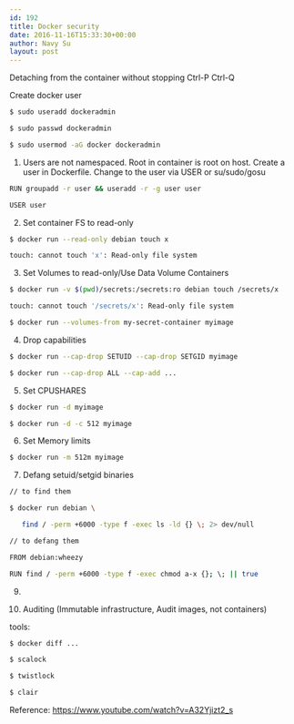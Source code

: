 ```yaml
---
id: 192
title: Docker security
date: 2016-11-16T15:33:30+00:00
author: Navy Su
layout: post
---
```

Detaching from the container without stopping Ctrl-P Ctrl-Q

Create docker user

~~~bash
$ sudo useradd dockeradmin

$ sudo passwd dockeradmin

$ sudo usermod -aG docker dockeradmin
~~~

1. Users are not namespaced. Root in container is root on host. Create a user in Dockerfile. Change to the user via USER or su/sudo/gosu

~~~bash
RUN groupadd -r user && useradd -r -g user user

USER user
~~~

2. Set container FS to read-only

~~~bash
$ docker run --read-only debian touch x

touch: cannot touch 'x': Read-only file system

~~~

3. Set Volumes to read-only/Use Data Volume Containers

~~~bash
$ docker run -v $(pwd)/secrets:/secrets:ro debian touch /secrets/x

touch: cannot touch '/secrets/x': Read-only file system

$ docker run --volumes-from my-secret-container myimage

~~~

4. Drop capabilities

~~~bash
$ docker run --cap-drop SETUID --cap-drop SETGID myimage

$ docker run --cap-drop ALL --cap-add ...

~~~

5. Set CPUSHARES

~~~bash
$ docker run -d myimage

$ docker run -d -c 512 myimage

~~~

6. Set Memory limits

~~~bash
$ docker run -m 512m myimage

~~~

7. Defang setuid/setgid binaries

~~~bash
// to find them

$ docker run debian \

   find / -perm +6000 -type f -exec ls -ld {} \; 2> dev/null

// to defang them

FROM debian:wheezy

RUN find / -perm +6000 -type f -exec chmod a-x {}; \; || true

~~~

9.

8. Auditing (Immutable infrastructure, Audit images, not containers)
  
tools:

~~~bash
$ docker diff ...

$ scalock

$ twistlock

$ clair

~~~

Reference: <a href="https://www.youtube.com/watch?v=A32Yjizt2_s" target="_blank">https://www.youtube.com/watch?v=A32Yjizt2_s</a>